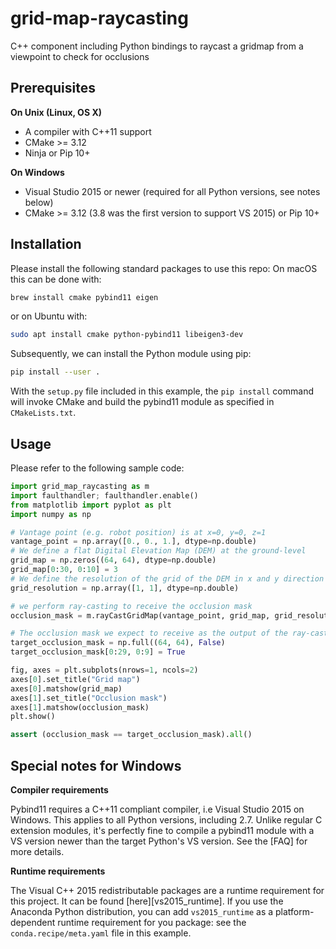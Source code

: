 # grid-map-raycasting

C++ component including Python bindings to raycast a gridmap from a viewpoint to check for occlusions

## Prerequisites

**On Unix (Linux, OS X)**

* A compiler with C++11 support
* CMake >= 3.12
* Ninja or Pip 10+

**On Windows**

* Visual Studio 2015 or newer (required for all Python versions, see notes below)
* CMake >= 3.12 (3.8 was the first version to support VS 2015) or Pip 10+

## Installation
Please install the following standard packages to use this repo:
On macOS this can be done with:
```bash
brew install cmake pybind11 eigen
```
or on Ubuntu with:
```bash
sudo apt install cmake python-pybind11 libeigen3-dev
```

Subsequently, we can install the Python module using pip:
```bash
pip install --user .
```

With the `setup.py` file included in this example, the `pip install` command will
invoke CMake and build the pybind11 module as specified in `CMakeLists.txt`.

## Usage
Please refer to the following sample code:
```python
import grid_map_raycasting as m
import faulthandler; faulthandler.enable()
from matplotlib import pyplot as plt
import numpy as np

# Vantage point (e.g. robot position) is at x=0, y=0, z=1
vantage_point = np.array([0., 0., 1.], dtype=np.double)
# We define a flat Digital Elevation Map (DEM) at the ground-level
grid_map = np.zeros((64, 64), dtype=np.double)
grid_map[0:30, 0:10] = 3
# We define the resolution of the grid of the DEM in x and y direction
grid_resolution = np.array([1, 1], dtype=np.double)

# we perform ray-casting to receive the occlusion mask
occlusion_mask = m.rayCastGridMap(vantage_point, grid_map, grid_resolution)

# The occlusion mask we expect to receive as the output of the ray-casting
target_occlusion_mask = np.full((64, 64), False)
target_occlusion_mask[0:29, 0:9] = True

fig, axes = plt.subplots(nrows=1, ncols=2)
axes[0].set_title("Grid map")
axes[0].matshow(grid_map)
axes[1].set_title("Occlusion mask")
axes[1].matshow(occlusion_mask)
plt.show()

assert (occlusion_mask == target_occlusion_mask).all()
```

## Special notes for Windows

**Compiler requirements**

Pybind11 requires a C++11 compliant compiler, i.e Visual Studio 2015 on Windows.
This applies to all Python versions, including 2.7. Unlike regular C extension
modules, it's perfectly fine to compile a pybind11 module with a VS version newer
than the target Python's VS version. See the [FAQ] for more details.

**Runtime requirements**

The Visual C++ 2015 redistributable packages are a runtime requirement for this
project. It can be found [here][vs2015_runtime]. If you use the Anaconda Python
distribution, you can add `vs2015_runtime` as a platform-dependent runtime
requirement for you package: see the `conda.recipe/meta.yaml` file in this example.


